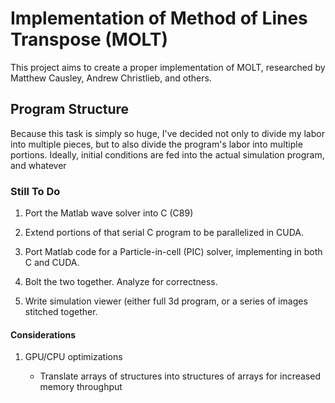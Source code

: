 # Implementation of Method of Lines Transpose (MOLT)

This project aims to create a proper implementation of MOLT, researched by
Matthew Causley, Andrew Christlieb, and others.

## Program Structure

Because this task is simply so huge, I've decided not only to divide my labor
into multiple pieces, but to also divide the program's labor into multiple
portions. Ideally, initial conditions are fed into the actual simulation
program, and whatever 

### Still To Do

1. Port the Matlab wave solver into C (C89)
2. Extend portions of that serial C program to be parallelized in CUDA.
3. Port Matlab code for a Particle-in-cell (PIC) solver, implementing
   in both C and CUDA.

4. Bolt the two together. Analyze for correctness.
5. Write simulation viewer (either full 3d program, or a series of images
   stitched together.

#### Considerations

1. GPU/CPU optimizations

	* Translate arrays of structures into structures of arrays for increased memory throughput
